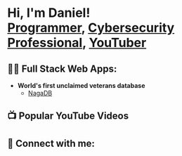 <h1>Hi, I'm Daniel! <br/><a href="https://github.com/joshmadakor1">Programmer</a>, <a href="https://www.linkedin.com/in/joshmadakor/">Cybersecurity Professional</a>, <a href="https://www.youtube.com/c/joshmadakor">YouTuber</a></h1>

<h2>👨‍💻 Full Stack Web Apps:</h2>

- <b>World's first unclaimed veterans database</b>
  - [NagaDB](http://projectnaga.net)

<h2>📺 Popular YouTube Videos</h2>


<h2> 🤳 Connect with me:</h2>

